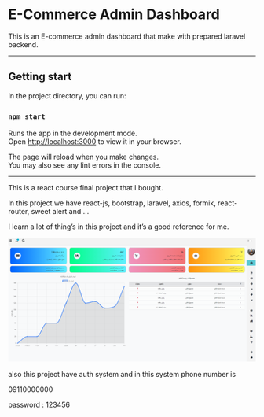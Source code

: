 # E-Commerce Admin Dashboard

This is an E-commerce admin dashboard that make with prepared laravel backend.

---

## Getting start

In the project directory, you can run:

### `npm start`

Runs the app in the development mode.\
Open [http://localhost:3000](http://localhost:3000) to view it in your browser.

The page will reload when you make changes.\
You may also see any lint errors in the console.

---

This is a react course final project that I bought.

In this project we have react-js, bootstrap, laravel, axios, formik, react-router, sweet alert and …

I learn a lot of thing’s in this project and it’s a good reference for me.

![test.png](E-Commerce%20Admin%20Dashboard%2000257f306b7b44fe822ccea14de7d197/test.png)

also this project have auth system and in this system phone number is 

09110000000

password : 123456
